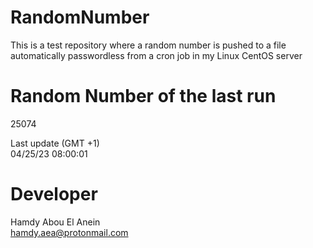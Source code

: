# RandomNumber    
This is a test repository where a random number is pushed to a file automatically passwordless from a cron job in my Linux CentOS server    
# Random Number of the last run   
25074
      
Last update (GMT +1)    
04/25/23 08:00:01
# Developer    
Hamdy Abou El Anein   
hamdy.aea@protonmail.com
